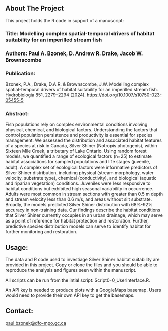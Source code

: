 <!-- ABOUT THE PROJECT -->
## About The Project
This project holds the R code in support of a manuscript:

### Title: Modelling complex spatial-temporal drivers of habitat suitability for an imperilled stream fish
### Authors: Paul A. Bzonek, D. Andrew R. Drake, Jacob W. Brownscombe
### Publication:
Bzonek, P.A., Drake, D.A.R. & Brownscombe, J.W. Modelling complex spatial–temporal drivers of habitat suitability for an imperilled stream fish. Hydrobiologia 851, 2279–2294 (2024). https://doi.org/10.1007/s10750-023-05455-5

### Abstract: 
Fish populations rely on complex environmental conditions involving physical, chemical, and biological factors. Understanding the factors that control population persistence and productivity is essential for species management. We assessed the distribution and associated habitat features of a species at risk in Canada, Silver Shiner (Notropis photogenis), within Sixteen Mile Creek, a tributary of Lake Ontario. Using random forest models, we quantified a range of ecological factors (n=25) to estimate habitat associations for sampled populations and life stages (juvenile, adult). A complex set of ecological factors were informative predictors of Silver Shiner distribution, including physical (stream morphology, water velocity, substrate type), chemical (conductivity), and biological (aquatic and riparian vegetation) conditions. Juveniles were less responsive to habitat conditions but exhibited high seasonal variability in occurrence. Adults were most common in stream sections with greater than 0.5 m depth and stream velocity less than 0.6 m/s, and areas without silt substrate. Broadly, the models predicted Silver Shiner distribution with 68%-92% accuracy in non-training data. Our findings describe the habitat conditions that Silver Shiner currently occupies in an urban drainage, which may serve as a point of reference for habitat protection and restoration. Further, predictive species distribution models can serve to identify habitat for further monitoring and restoration.

## Usage:
The data and R code used to investiage Silver Shiner habitat suitability are provided in this project. Copy or clone the files and you should be able to reproduce the analysis and figures seen within the manuscript.

All scripts can be run from the intial script: Script0-0_UserInterface.R.

An API key is needed to produce plots with a GoogleMaps basemap. Users would need to provide their own API key to get the basemaps.

## Contact:
paul.bzonek@dfo-mpo.gc.ca
